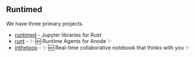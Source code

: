 ## Runtimed

We have three primary projects.

* [runtimed](https://github.com/runtimed/runtimed) - Jupyter libraries for Rust
* [runt](https://github.com/runtimed/runt) - ✨ 🆕 Runtime Agents for Anode ✨
* [intheloop](https://github.com/runtimed/intheloop) - ✨ 🆕 Real-time collaborative notebook that thinks with you ✨
